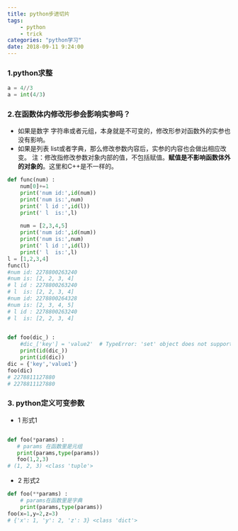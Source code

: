 ```yaml
---
title: python步进切片
tags: 
	- python
	- trick
categories: "python学习"
date: 2018-09-11 9:24:00
---
```


### 1.python求整
```python {.line-numbers}
a = 4//3
a = int(4/3)
```

### 2.在函数体内修改形参会影响实参吗？
- 如果是数字 字符串或者元组，本身就是不可变的，修改形参对函数外的实参也没有影响。
- 如果是列表 list或者字典，那么修改参数内容后，实参的内容也会做出相应改变。
注：修改指修改参数对象内部的值，不包括赋值。**赋值是不影响函数体外的对象的**。这里和C++是不一样的。
``` python {.line-numbers}
def func(num) :
    num[0]+=1
    print('num id:',id(num))
    print('num is:',num)
    print(' l id :',id(l))
    print(' l  is:',l)
    
    num = [2,3,4,5]
    print('num id:',id(num))
    print('num is:',num)
    print(' l id :',id(l))
    print(' l  is:',l)
l = [1,2,3,4]
func(l)  
#num id: 2278800263240
#num is: [2, 2, 3, 4]
# l id : 2278800263240
# l  is: [2, 2, 3, 4]
#num id: 2278800264328
#num is: [2, 3, 4, 5]
# l id : 2278800263240
# l  is: [2, 2, 3, 4]

    
def foo(dic_) :
    #dic_['key'] = 'value2'  # TypeError: 'set' object does not support item assignment
    print(id(dic_))
    print(id(dic))
dic = {'key','value1'}
foo(dic)
# 2278811127880
# 2278811127880
```

### 3. python定义可变参数
 - 1 形式1
 ``` python {.line-numbers}

def foo(*params) :
	# params 在函数里是元组
    print(params,type(params))
	foo(1,2,3)
# (1, 2, 3) <class 'tuple'>
```
- 2 形式2
```python {line-numbers}
def foo(**params) :
	# params在函数里是字典
    print(params,type(params))
foo(x=1,y=2,z=3)
# {'x': 1, 'y': 2, 'z': 3} <class 'dict'>
 ```

